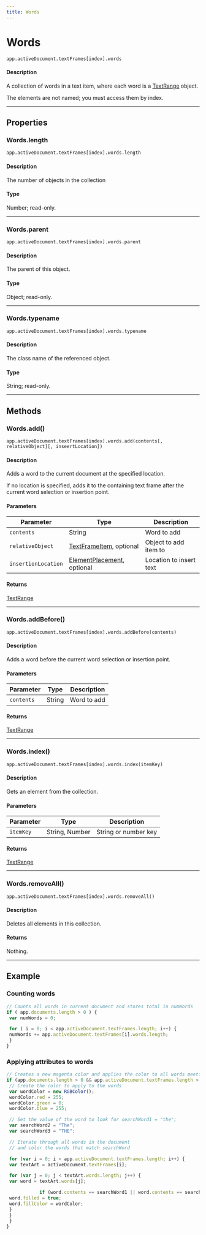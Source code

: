 ```yaml
---
title: Words
---
```

# Words

`app.activeDocument.textFrames[index].words`

#### Description

A collection of words in a text item, where each word is a [TextRange](.././TextRange) object.

The elements are not named; you must access them by index.

---

## Properties

### Words.length

`app.activeDocument.textFrames[index].words.length`

#### Description

The number of objects in the collection

#### Type

Number; read-only.

---

### Words.parent

`app.activeDocument.textFrames[index].words.parent`

#### Description

The parent of this object.

#### Type

Object; read-only.

---

### Words.typename

`app.activeDocument.textFrames[index].words.typename`

#### Description

The class name of the referenced object.

#### Type

String; read-only.

---

## Methods

### Words.add()

`app.activeDocument.textFrames[index].words.add(contents[, relativeObject][, inseertLocation])`

#### Description

Adds a word to the current document at the specified location.

If no location is specified, adds it to the containing text frame after the current word selection or insertion point.

#### Parameters

| Parameter | Type | Description |
| --- | --- | --- |
| `contents` | String | Word to add |
| `relativeObject` | [TextFrameItem](.././TextFrameItem), optional | Object to add item to |
| `insertionLocation` | [ElementPlacement](../scripting-constants#elementplacement), optional | Location to insert text |

#### Returns

[TextRange](.././TextRange)

---

### Words.addBefore()

`app.activeDocument.textFrames[index].words.addBefore(contents)`

#### Description

Adds a word before the current word selection or insertion point.

#### Parameters

| Parameter | Type | Description |
| --- | --- | --- |
| `contents` | String | Word to add |

#### Returns

[TextRange](.././TextRange)

---

### Words.index()

`app.activeDocument.textFrames[index].words.index(itemKey)`

#### Description

Gets an element from the collection.

#### Parameters

| Parameter | Type | Description |
| --- | --- | --- |
| `itemKey` | String, Number | String or number key |

#### Returns

[TextRange](.././TextRange)

---

### Words.removeAll()

`app.activeDocument.textFrames[index].words.removeAll()`

#### Description

Deletes all elements in this collection.

#### Returns

Nothing.

---

## Example

### Counting words

```javascript
// Counts all words in current document and stores total in numWords
if ( app.documents.length > 0 ) {
 var numWords = 0;

 for ( i = 0; i < app.activeDocument.textFrames.length; i++) {
 numWords += app.activeDocument.textFrames[i].words.length;
 }
}
```

### Applying attributes to words

```javascript
// Creates a new magenta color and applies the color to all words meeting a specific criteria
if (app.documents.length > 0 && app.activeDocument.textFrames.length > 0) {
 // Create the color to apply to the words
 var wordColor = new RGBColor();
 wordColor.red = 255;
 wordColor.green = 0;
 wordColor.blue = 255;

 // Set the value of the word to look for searchWord1 = "the";
 var searchWord2 = "The";
 var searchWord3 = "THE";

 // Iterate through all words in the document
 // and color the words that match searchWord

 for (var i = 0; i < app.activeDocument.textFrames.length; i++) {
 var textArt = activeDocument.textFrames[i];

 for (var j = 0; j < textArt.words.length; j++) {
 var word = textArt.words[j];

            if (word.contents == searchWord1 || word.contents == searchWord2 || word.contents == searchWord3) {
 word.filled = true;
 word.fillColor = wordColor;
 }
 }
 }
}
```
